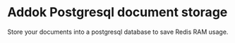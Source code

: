 # Addok Postgresql document storage

Store your documents into a postgresql database to save Redis RAM usage.
